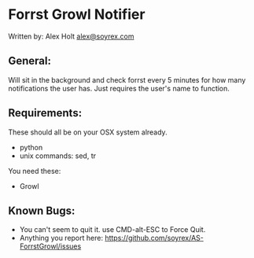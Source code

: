 Forrst Growl Notifier
=====================
Written by: Alex Holt <alex@soyrex.com>

General:
--------
Will sit in the background and check forrst every 5 minutes for
how many notifications the user has. Just requires the user's 
name to function.

Requirements:
-------------
These should all be on your OSX system already.
- python
- unix commands: sed, tr

You need these:
- Growl

Known Bugs:
-----------
- You can't seem to quit it. use CMD-alt-ESC to Force Quit.
- Anything you report here: https://github.com/soyrex/AS-ForrstGrowl/issues
